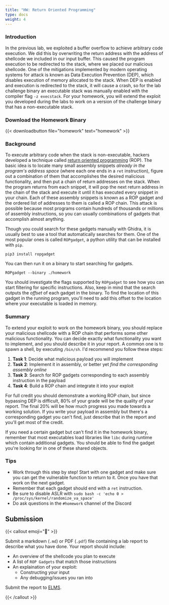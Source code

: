```yaml
---
title: "HW: Return Oriented Programming"
type: docs
weight: 4
---
```


### Introduction

In the previous lab, we exploited a buffer overflow to achieve arbitrary code
execution. We did this by overwriting the return address with the address of
shellcode we included in our input buffer. This caused the program execution to
be redirected to the stack, where we placed our malicious shellcode. One of the
mitigations implemented by modern operating systems for attack is known as Data
Execution Prevention (DEP), which disables execution of memory allocated to the
stack. When DEP is enabled and execution is redirected to the stack, it will
cause a crash, so for the lab challenge binary an executable stack was manually
enabled with the compiler flag `-z execstack`. For your homework, you will
extend the exploit you developed during the labs to work on a version of the
challenge binary that has a non-executable stack.

### Download the Homework Binary

{{< downloadbutton file="homework" text="homework" >}}

### Background

To execute arbitrary code when the stack is non-executable, hackers developed a
technique called
[return oriented programming](https://en.wikipedia.org/wiki/Return-oriented_programming)
(ROP). The basic idea is to locate many small assembly snippets _already in the
program's address space_ (where each one ends in a `ret` instruction), figure
out a combination of them that accomplishes the desired malicious functionality,
and then put a chain of return addresses on the stack. When the program returns
from each snippet, it will pop the next return address in the chain of the stack
and execute it until it has executed every snippet in your chain. Each of these
assembly snippets is known as a ROP gadget and the ordered list of addresses to
them is called a ROP chain. This attack is possible because most programs
contain hundreds of thousands or millions of assembly instructions, so you can
usually combinations of gadgets that accomplish almost anything.

Though you could search for these gadgets manually with Ghidra, it is usually
best to use a tool that automatically searches for them. One of the most popular
ones is called `ROPgadget`, a python utility that can be installed with `pip`.

```
pip3 install ropgadget
```

You can then run it on a binary to start searching for gadgets.

```
ROPgadget --binary ./homework
```

You should investigate the flags supported by `ROPgadget` to see how you can
start filtering for specific instructions. Also, keep in mind that the search
outputs the _offset_ of each gadget in the binary. To find the location of this
gadget in the running program, you'll need to add this offset to the location
where your executable is loaded in memory.

### Summary

To extend your exploit to work on the homework binary, you should replace your
malicious shellcode with a ROP chain that performs some other malicious
functionality. You can decide exactly what functionality you want to implement,
and you should describe it in your report. A common one is to spawn a shell, by
executing `/bin/sh`. I'd recommend you follow these steps:

1. **Task 1**: Decide what malicious payload you will implement
2. **Task 2**: Implement it in assembly, or better yet _find the corresponding
   assembly online_
3. **Task 3**: Search for ROP gadgets corresponding to each assembly instruction
   in the payload
4. **Task 4**: Build a ROP chain and integrate it into your exploit

For full credit you should demonstrate a working ROP chain, but since bypassing
DEP is difficult, 80% of your grade will be the quality of your report. The
final 20% will be how much progress you made towards a working solution. If you
write your payload in assembly but there's a corresponding gadget you can't
find, just describe that in the report and you'll get most of the credit.

If you need a certain gadget but can't find it in the homework binary, remember
that most executables load libraries like `libc` during runtime which contain
additional gadgets. You should be able to find the gadget you're looking for in
one of these shared objects.

### Tips

- Work through this step by step! Start with one gadget and make sure you can
  get the vulnerable function to return to it. Once you have that work on the
  next gadget.
- Remember that each gadget should end with a `ret` instruction.
- Be sure to disable ASLR with
  `sudo bash -c 'echo 0 > /proc/sys/kernel/randomize_va_space'`
- Do ask questions in the `#homework` channel of the Discord

## Submission

{{< callout emoji="📝" >}}

Submit a markdown (`.md`) or PDF (`.pdf`) file containing a lab report to
describe what you have done. Your report should include:

- An overview of the shellcode you plan to execute
- A list of `ROP Gadgets` that match those instructions
- An explaination of your exploit:
  - Constructing your input
  - Any debugging/issues you ran into

Submit the report to
[ELMS](https://umd.instructure.com/courses/1374508/assignments).

{{< /callout >}}
